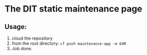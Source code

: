 # The DIT static maintenance page

## Usage:

1. cloud the repository
2. from the root directory: `cf push maintenance-app -m 64M`
3. Job done.

